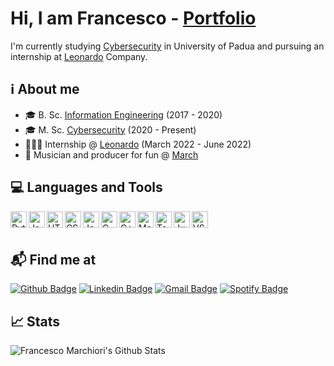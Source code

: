 # Hi, I am Francesco - [Portfolio][website]

I'm currently studying [Cybersecurity][UniPD_CS] in University of Padua and pursuing an internship at [Leonardo][Leonardo] Company.

## ℹ About me 

- 🎓 B. Sc. [Information Engineering][UniPD_IE] (2017 - 2020)
- 🎓 M. Sc. [Cybersecurity][UniPD_CS] (2020 - Present)
- 🧑🏻‍💻 Internship @ [Leonardo][Leonardo] (March 2022 - June 2022)
- 🎵 Musician and producer for fun @ [March][March]

## 💻 Languages and Tools

<img align="left" alt="Python" width="26px" src="https://cdn.jsdelivr.net/gh/devicons/devicon/icons/python/python-original.svg"/>
<img align="left" alt="Java" width="26px" src="https://cdn.jsdelivr.net/gh/devicons/devicon/icons/java/java-original.svg"/>
<img align="left" alt="HTML" width="26px" src="https://cdn.jsdelivr.net/gh/devicons/devicon/icons/html5/html5-original.svg"/>
<img align="left" alt="CSS" width="26px" src="https://cdn.jsdelivr.net/gh/devicons/devicon/icons/css3/css3-original.svg"/>
<img align="left" alt="JavaScript" width="26px" src="https://cdn.jsdelivr.net/gh/devicons/devicon/icons/javascript/javascript-original.svg"/>
<img align="left" alt="C" width="26px" src="https://cdn.jsdelivr.net/gh/devicons/devicon/icons/c/c-original.svg"/>
<img align="left" alt="C++" width="26px" src="https://cdn.jsdelivr.net/gh/devicons/devicon/icons/cplusplus/cplusplus-original.svg"/>
<img align="left" alt="MatLab" width="26px" src="https://cdn.jsdelivr.net/gh/devicons/devicon/icons/matlab/matlab-original.svg"/>
<img align="left" alt="TensorFlow" width="26px" src="https://cdn.jsdelivr.net/gh/devicons/devicon/icons/tensorflow/tensorflow-original.svg"/>
<img align="left" alt="Jupyter" width="26px" src="https://cdn.jsdelivr.net/gh/devicons/devicon/icons/jupyter/jupyter-original.svg"/>
<img align="left" alt="VS Code" width="26px" src="https://cdn.jsdelivr.net/gh/devicons/devicon/icons/vscode/vscode-original.svg"/>

<br />
<br />

## 📬 Find me at

[![Github Badge](https://img.shields.io/badge/GitHub-100000?style=for-the-badge&logo=github&logoColor=white&link=https://github.com/FrancescoMarchiori)](https://github.com/FrancescoMarchiori)
[![Linkedin Badge](https://img.shields.io/badge/LinkedIn-0077B5?style=for-the-badge&logo=linkedin&logoColor=white&link=https://www.linkedin.com/in/francesco-marchiori-1b9059219/)](https://www.linkedin.com/in/francescomarchiori/)
[![Gmail Badge](https://img.shields.io/badge/Gmail-D14836?style=for-the-badge&logo=gmail&logoColor=white&link=mailto:francesco.marchiori98@gmail.com)](mailto:francesco.marchiori98@gmail.com)
[![Spotify Badge](https://img.shields.io/badge/Spotify-1ED760?&style=for-the-badge&logo=spotify&logoColor=white&link=https://open.spotify.com/artist/4D9wOJm89Fd2pkYKz4dNGf?si=3ltyAANvT9qis80nsqHRyg&nd=1)](https://open.spotify.com/artist/4D9wOJm89Fd2pkYKz4dNGf?si=3ltyAANvT9qis80nsqHRyg&nd=1)

## 📈 Stats

<img alt="Francesco Marchiori's Github Stats" src="https://github-readme-stats.vercel.app/api?username=FrancescoMarchiori&show_icons=true&hide_border=true" />


[website]: https://francescomarchiori.github.io/
[UniPD_IE]: https://en.didattica.unipd.it/off/2017/LT/IN/IN0513
[UniPD_CS]: https://en.didattica.unipd.it/off/2020/LM/SC/SC2542
[Leonardo]: https://www.leonardo.com/
[March]: https://open.spotify.com/artist/4D9wOJm89Fd2pkYKz4dNGf?si=3ltyAANvT9qis80nsqHRyg&nd=1